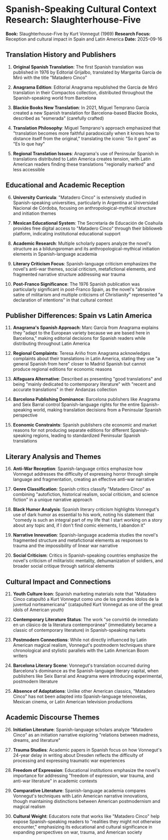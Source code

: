 # Spanish-Speaking Cultural Context Research: Slaughterhouse-Five

**Book:** Slaughterhouse-Five by Kurt Vonnegut (1969)
**Research Focus:** Reception and cultural impact in Spain and Latin America
**Date:** 2025-09-16

## Translation History and Publishers

1. **Original Spanish Translation**: The first Spanish translation was published in 1976 by Editorial Grijalbo, translated by Margarita García de Miró with the title "Matadero Cinco"

2. **Anagrama Edition**: Editorial Anagrama republished the García de Miró translation in their Compactos collection, distributed throughout the Spanish-speaking world from Barcelona

3. **Blackie Books New Translation**: In 2021, Miguel Temprano García created a new Spanish translation for Barcelona-based Blackie Books, described as "esmerada" (carefully crafted)

4. **Translation Philosophy**: Miguel Temprano's approach emphasized that "translation becomes more faithful paradoxically when it knows how to distance itself from the original," translating the iconic "So it goes" as "Es lo que hay"

5. **Regional Translation Issues**: Anagrama's use of Peninsular Spanish in translations distributed to Latin America creates tension, with Latin American readers finding these translations "regionally marked" and less accessible

## Educational and Academic Reception

6. **University Curricula**: "Matadero Cinco" is extensively studied in Spanish-speaking universities, particularly in Argentina at Universidad Nacional de Córdoba, focusing on anthropological-mythical structure and initiation themes

7. **Mexican Educational System**: The Secretaría de Educación de Coahuila provides free digital access to "Matadero Cinco" through their biblioweb platform, indicating institutional educational support

8. **Academic Research**: Multiple scholarly papers analyze the novel's structure as a bildungsroman and its anthropological-mythical initiation elements in Spanish-language academia

9. **Literary Criticism Focus**: Spanish-language criticism emphasizes the novel's anti-war themes, social criticism, metafictional elements, and fragmented narrative structure addressing war trauma

10. **Post-Franco Significance**: The 1976 Spanish publication was particularly significant in post-Franco Spain, as the novel's "abrasive satire of militarism and multiple criticisms of Christianity" represented "a declaration of intentions" in that cultural context

## Publisher Differences: Spain vs Latin America

11. **Anagrama's Spanish Approach**: Marc García from Anagrama explains they "adapt to the European variety because we are based here in Barcelona," making editorial decisions for Spanish readers while distributing throughout Latin America

12. **Regional Complaints**: Teresa Ariño from Anagrama acknowledges complaints about their translations in Latin America, stating they use "a general Spanish from here" closer to Madrid Spanish but cannot produce regional editions for economic reasons

13. **Alfaguara Alternative**: Described as presenting "good translations" and being "mainly dedicated to contemporary literature" with "recent and accurate translations" in their Andanzas collection

14. **Barcelona Publishing Dominance**: Barcelona publishers like Anagrama and Seix Barral control Spanish-language rights for the entire Spanish-speaking world, making translation decisions from a Peninsular Spanish perspective

15. **Economic Constraints**: Spanish publishers cite economic and market reasons for not producing separate editions for different Spanish-speaking regions, leading to standardized Peninsular Spanish translations

## Literary Analysis and Themes

16. **Anti-War Reception**: Spanish-language critics emphasize how Vonnegut addresses the difficulty of expressing horror through simple language and fragmentation, creating an effective anti-war narrative

17. **Genre Classification**: Spanish critics classify "Matadero Cinco" as combining "autofiction, historical realism, social criticism, and science fiction" in a unique narrative approach

18. **Black Humor Analysis**: Spanish literary criticism highlights Vonnegut's use of dark humor as essential to his work, noting his statement that "comedy is such an integral part of my life that I start working on a story about any topic and, if I don't find comic elements, I abandon it"

19. **Narrative Innovation**: Spanish-language academia studies the novel's fragmented structure and metafictional elements as responses to trauma and the impossibility of linear war narrative

20. **Social Criticism**: Critics in Spanish-speaking countries emphasize the novel's criticism of militaristic mentality, dehumanization of soldiers, and broader social critique through satirical elements

## Cultural Impact and Connections

21. **Youth Culture Icon**: Spanish marketing materials note that "Matadero Cinco catapultó a Kurt Vonnegut como uno de los grandes ídolos de la juventud norteamericana" (catapulted Kurt Vonnegut as one of the great idols of American youth)

22. **Contemporary Literature Status**: The work "se convirtió de inmediato en un clásico de la literatura contemporánea" (immediately became a classic of contemporary literature) in Spanish-speaking markets

23. **Postmodern Connections**: While not directly influenced by Latin American magical realism, Vonnegut's postmodern techniques share chronological and stylistic parallels with the Latin American Boom writers

24. **Barcelona Literary Scene**: Vonnegut's translation occurred during Barcelona's dominance as the Spanish-language literary capital, when publishers like Seix Barral and Anagrama were introducing experimental, postmodern literature

25. **Absence of Adaptations**: Unlike other American classics, "Matadero Cinco" has not been adapted into Spanish-language telenovelas, Mexican cinema, or Latin American television productions

## Academic Discourse Themes

26. **Initiation Literature**: Spanish-language scholars analyze "Matadero Cinco" as an initiation narrative exploring "relations between madness, dreams, and literature"

27. **Trauma Studies**: Academic papers in Spanish focus on how Vonnegut's 24-year delay in writing about Dresden reflects the difficulty of processing and expressing traumatic war experiences

28. **Freedom of Expression**: Educational institutions emphasize the novel's importance for addressing "freedom of expression, war trauma, and anti-war literature" in academic contexts

29. **Comparative Literature**: Spanish-language academia compares Vonnegut's techniques with Latin American narrative innovations, though maintaining distinctions between American postmodernism and magical realism

30. **Cultural Weight**: Educators note that works like "Matadero Cinco" help expose Spanish-speaking readers to "realities they might not otherwise encounter," emphasizing its educational and cultural significance in expanding perspectives on war, trauma, and American society
